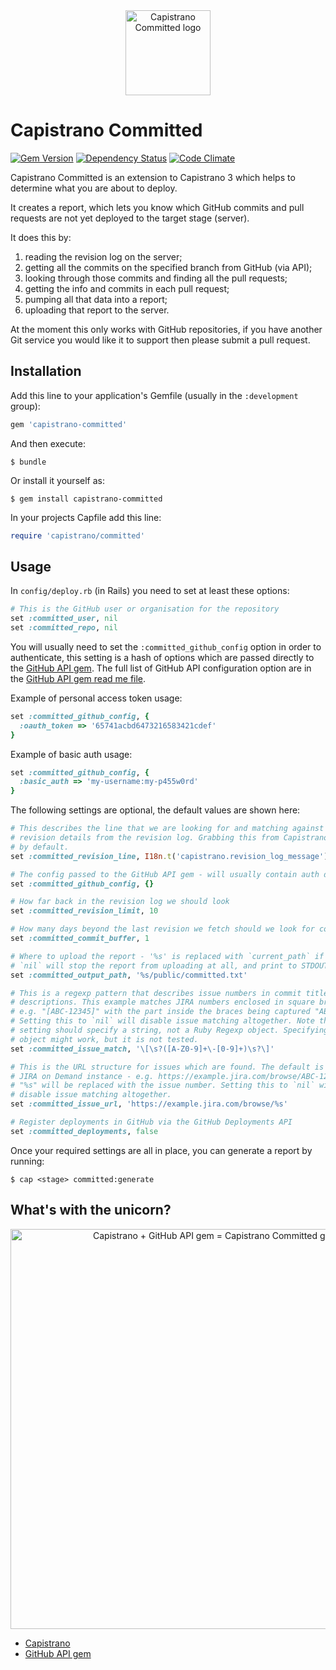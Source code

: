 <div align="center">
  <a href="https://github.com/sambauers/capistrano-committed"><img width="136" src="https://github.com/sambauers/capistrano-committed/raw/master/icons/capricorn.png" alt="Capistrano Committed logo" /></a>
</div>

# Capistrano Committed

[![Gem Version](https://badge.fury.io/rb/capistrano-committed.svg)](https://badge.fury.io/rb/capistrano-committed)
[![Dependency Status](https://gemnasium.com/sambauers/capistrano-committed.svg)](https://gemnasium.com/sambauers/capistrano-committed)
[![Code Climate](https://codeclimate.com/github/sambauers/capistrano-committed/badges/gpa.svg)](https://codeclimate.com/github/sambauers/capistrano-committed)

Capistrano Committed is an extension to Capistrano 3 which helps to determine what you are about to deploy.

It creates a report, which lets you know which GitHub commits and pull requests are not yet deployed to the target stage (server).

It does this by:

1. reading the revision log on the server;
2. getting all the commits on the specified branch from GitHub (via API);
3. looking through those commits and finding all the pull requests;
4. getting the info and commits in each pull request;
5. pumping all that data into a report;
6. uploading that report to the server.

At the moment this only works with GitHub repositories, if you have another Git service you would like it to support then please submit a pull request.

## Installation

Add this line to your application's Gemfile (usually in the `:development` group):

```ruby
gem 'capistrano-committed'
```

And then execute:

    $ bundle

Or install it yourself as:

    $ gem install capistrano-committed

In your projects Capfile add this line:

```ruby
require 'capistrano/committed'
```

## Usage

In `config/deploy.rb` (in Rails) you need to set at least these options:

```ruby
# This is the GitHub user or organisation for the repository
set :committed_user, nil
set :committed_repo, nil
```

You will usually need to set the `:committed_github_config` option in order to authenticate, this setting is a hash of options which are passed directly to the [GitHub API gem](https://github.com/peter-murach/github). The full list of GitHub API configuration option are in the [GitHub API gem read me file](https://github.com/peter-murach/github#2-configuration).

Example of personal access token usage:

```ruby
set :committed_github_config, {
  :oauth_token => '65741acbd6473216583421cdef'
}
```

Example of basic auth usage:

```ruby
set :committed_github_config, {
  :basic_auth => 'my-username:my-p455w0rd'
}
```

The following settings are optional, the default values are shown here:

```ruby
# This describes the line that we are looking for and matching against to get
# revision details from the revision log. Grabbing this from Capistrano locales
# by default.
set :committed_revision_line, I18n.t('capistrano.revision_log_message')

# The config passed to the GitHub API gem - will usually contain auth details.
set :committed_github_config, {}

# How far back in the revision log we should look
set :committed_revision_limit, 10

# How many days beyond the last revision we fetch should we look for commits
set :committed_commit_buffer, 1

# Where to upload the report - '%s' is replaced with `current_path` if present.
# `nil` will stop the report from uploading at all, and print to STDOUT instead.
set :committed_output_path, '%s/public/committed.txt'

# This is a regexp pattern that describes issue numbers in commit titles and
# descriptions. This example matches JIRA numbers enclosed in square braces -
# e.g. "[ABC-12345]" with the part inside the braces being captured "ABC-12345".
# Setting this to `nil` will disable issue matching altogether. Note that this
# setting should specify a string, not a Ruby Regexp object. Specifying a Regexp
# object might work, but it is not tested.
set :committed_issue_match, '\[\s?([A-Z0-9]+\-[0-9]+)\s?\]'

# This is the URL structure for issues which are found. The default is for a
# JIRA on Demand instance - e.g. https://example.jira.com/browse/ABC-12345
# "%s" will be replaced with the issue number. Setting this to `nil` will also
# disable issue matching altogether.
set :committed_issue_url, 'https://example.jira.com/browse/%s'

# Register deployments in GitHub via the GitHub Deployments API
set :committed_deployments, false
```

Once your required settings are all in place, you can generate a report by running:

```shell
$ cap <stage> committed:generate
```

## What's with the unicorn?

<div align="center">
  <a href="https://github.com/sambauers/capistrano-committed"><img width="640" src="https://github.com/sambauers/capistrano-committed/raw/master/icons/capricorn_equation.png" alt="Capistrano + GitHub API gem = Capistrano Committed gem" /></a>
</div>

* [Capistrano](http://capistranorb.com)
* [GitHub API gem](https://github.com/peter-murach/github)


